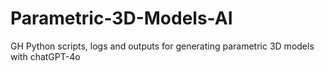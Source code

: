 # Parametric-3D-Models-AI
GH Python scripts, logs and outputs for generating parametric 3D models with chatGPT-4o
